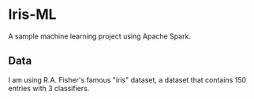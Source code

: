Iris-ML
=======

A sample machine learning project using Apache Spark. 

Data
----

I am using R.A. Fisher's famous "iris" dataset, a dataset that contains 150 entries with 3 classifiers.
